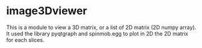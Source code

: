 # image3Dviewer

This is a module to view a 3D matrix, or a list of 2D matrix (2D numpy array). 
It used the library pyqtgraph and spinmob.egg to plot in 2D the 2D matrix for each slices. 



